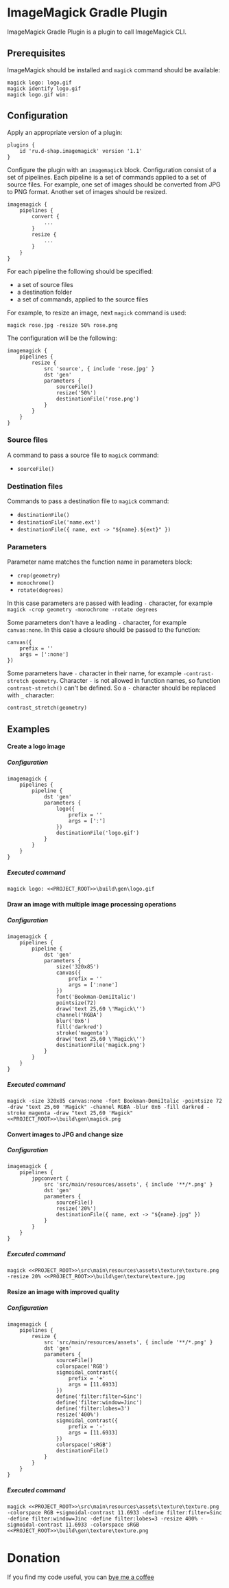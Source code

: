 # ImageMagick Gradle Plugin
ImageMagick Gradle Plugin is a plugin to call ImageMagick CLI.

## Prerequisites
ImageMagick should be installed and `magick` command should be available:
```
magick logo: logo.gif
magick identify logo.gif
magick logo.gif win:
```

## Configuration
Apply an appropriate version of a plugin:
```
plugins {
    id 'ru.d-shap.imagemagick' version '1.1'
}
```

Configure the plugin with an `imagemagick` block.
Configuration consist of a set of pipelines.
Each pipeline is a set of commands applied to a set of source files.
For example, one set of images should be converted from JPG to PNG format.
Another set of images should be resized.
```
imagemagick {
    pipelines {
        convert {
            ...
        }
        resize {
            ...
        }
    }
}
```

For each pipeline the following should be specified:
* a set of source files
* a destination folder
* a set of commands, applied to the source files

For example, to resize an image, next `magick` command is used:
```
magick rose.jpg -resize 50% rose.png
```
The configuration will be the following:
```
imagemagick {
    pipelines {
        resize {
            src 'source', { include 'rose.jpg' }
            dst 'gen'
            parameters {
                sourceFile()
                resize('50%')
                destinationFile('rose.png')
            }
        }
    }
}
```

### Source files
A command to pass a source file to `magick` command:
* `sourceFile()`

### Destination files
Commands to pass a destination file to `magick` command:
* `destinationFile()`
* `destinationFile('name.ext')`
* `destinationFile({ name, ext -> "${name}.${ext}" })`

### Parameters
Parameter name matches the function name in parameters block:
* `crop(geometry)`
* `monochrome()`
* `rotate(degrees)`

In this case parameters are passed with leading `-` character, for example `magick -crop geometry -monochrome -rotate degrees`

Some parameters don't have a leading `-` character, for example `canvas:none`.
In this case a closure should be passed to the function:
```
canvas({
    prefix = ''
    args = [':none']
})
```

Some parameters have `-` character in their name, for example `-contrast-stretch geometry`.
Character `-` is not allowed in function names, so function `contrast-stretch()` can't be defined.
So a `-` character should be replaced with `_` character:
```
contrast_stretch(geometry)
```

## Examples

#### Create a logo image
##### Configuration
```
imagemagick {
    pipelines {
        pipeline {
            dst 'gen'
            parameters {
                logo({
                    prefix = ''
                    args = [':']
                })
                destinationFile('logo.gif')
            }
        }
    }
}
```
##### Executed command
```
magick logo: <<PROJECT_ROOT>>\build\gen\logo.gif
```

#### Draw an image with multiple image processing operations
##### Configuration
```
imagemagick {
    pipelines {
        pipeline {
            dst 'gen'
            parameters {
                size('320x85')
                canvas({
                    prefix = ''
                    args = [':none']
                })
                font('Bookman-DemiItalic')
                pointsize(72)
                draw('text 25,60 \'Magick\'')
                channel('RGBA')
                blur('0x6')
                fill('darkred')
                stroke('magenta')
                draw('text 25,60 \'Magick\'')
                destinationFile('magick.png')
            }
        }
    }
}
```
##### Executed command
```
magick -size 320x85 canvas:none -font Bookman-DemiItalic -pointsize 72 -draw "text 25,60 'Magick" -channel RGBA -blur 0x6 -fill darkred -stroke magenta -draw "text 25,60 'Magick" <<PROJECT_ROOT>>\build\gen\magick.png
```

#### Convert images to JPG and change size
##### Configuration
```
imagemagick {
    pipelines {
        jpgconvert {
            src 'src/main/resources/assets', { include '**/*.png' }
            dst 'gen'
            parameters {
                sourceFile()
                resize('20%')
                destinationFile({ name, ext -> "${name}.jpg" })
            }
        }
    }
}
```
##### Executed command
```
magick <<PROJECT_ROOT>>\src\main\resources\assets\texture\texture.png -resize 20% <<PROJECT_ROOT>>\build\gen\texture\texture.jpg
```

#### Resize an image with improved quality
##### Configuration
```
imagemagick {
    pipelines {
        resize {
            src 'src/main/resources/assets', { include '**/*.png' }
            dst 'gen'
            parameters {
                sourceFile()
                colorspace('RGB')
                sigmoidal_contrast({
                    prefix = '+'
                    args = [11.6933]
                })
                define('filter:filter=Sinc')
                define('filter:window=Jinc')
                define('filter:lobes=3')
                resize('400%')
                sigmoidal_contrast({
                    prefix = '-'
                    args = [11.6933]
                })
                colorspace('sRGB')
                destinationFile()
            }
        }
    }
}
```
##### Executed command
```
magick <<PROJECT_ROOT>>\src\main\resources\assets\texture\texture.png -colorspace RGB +sigmoidal-contrast 11.6933 -define filter:filter=Sinc -define filter:window=Jinc -define filter:lobes=3 -resize 400% -sigmoidal-contrast 11.6933 -colorspace sRGB <<PROJECT_ROOT>>\build\gen\texture\texture.png
```

# Donation
If you find my code useful, you can [bye me a coffee](https://www.paypal.me/dshapovalov)
